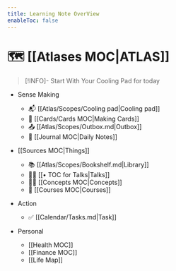 ```yaml
---
title: Learning Note OverView
enableToc: false
---
```


# 🗺 [[Atlases MOC|ATLAS]]

>[!INFO]- Start With Your Cooling Pad for today

- Sense Making
	-  📬 [[Atlas/Scopes/Cooling pad|Cooling pad]]
	-  💾 [[Cards/Cards MOC|Making Cards]]
	-  📤 [[Atlas/Scopes/Outbox.md|Outbox]]
	-  📆 [[Journal MOC|Daily Notes]]

-  [[Sources MOC|Things]]
	-  📚 [[Atlas/Scopes/Bookshelf.md|Library]]
	-  🧑‍🏫 [[• TOC for Talks|Talks]]
	-  😶‍🌫️ [[Concepts MOC|Concepts]]
	-  🔬 [[Courses MOC|Courses]]

- Action
	- ✅ [[Calendar/Tasks.md|Task]]

- Personal
	- [[Health MOC]] 
	- [[Finance MOC]]
	- [[Life Map]]